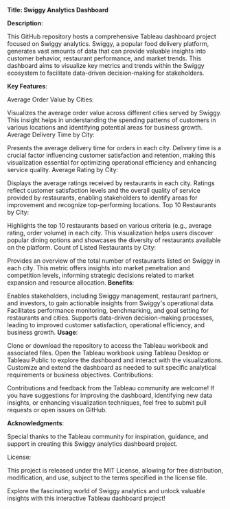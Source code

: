 **Title: Swiggy Analytics Dashboard**

**Description**:

This GitHub repository hosts a comprehensive Tableau dashboard project focused on Swiggy analytics. Swiggy, a popular food delivery platform, generates vast amounts of data that can provide valuable insights into customer behavior, restaurant performance, and market trends. This dashboard aims to visualize key metrics and trends within the Swiggy ecosystem to facilitate data-driven decision-making for stakeholders.

**Key Features**:

Average Order Value by Cities:

Visualizes the average order value across different cities served by Swiggy. This insight helps in understanding the spending patterns of customers in various locations and identifying potential areas for business growth.
Average Delivery Time by City:

Presents the average delivery time for orders in each city. Delivery time is a crucial factor influencing customer satisfaction and retention, making this visualization essential for optimizing operational efficiency and enhancing service quality.
Average Rating by City:

Displays the average ratings received by restaurants in each city. Ratings reflect customer satisfaction levels and the overall quality of service provided by restaurants, enabling stakeholders to identify areas for improvement and recognize top-performing locations.
Top 10 Restaurants by City:

Highlights the top 10 restaurants based on various criteria (e.g., average rating, order volume) in each city. This visualization helps users discover popular dining options and showcases the diversity of restaurants available on the platform.
Count of Listed Restaurants by City:

Provides an overview of the total number of restaurants listed on Swiggy in each city. This metric offers insights into market penetration and competition levels, informing strategic decisions related to market expansion and resource allocation.
**Benefits**:

Enables stakeholders, including Swiggy management, restaurant partners, and investors, to gain actionable insights from Swiggy's operational data.
Facilitates performance monitoring, benchmarking, and goal setting for restaurants and cities.
Supports data-driven decision-making processes, leading to improved customer satisfaction, operational efficiency, and business growth.
**Usage**:

Clone or download the repository to access the Tableau workbook and associated files.
Open the Tableau workbook using Tableau Desktop or Tableau Public to explore the dashboard and interact with the visualizations.
Customize and extend the dashboard as needed to suit specific analytical requirements or business objectives.
Contributions:

Contributions and feedback from the Tableau community are welcome! If you have suggestions for improving the dashboard, identifying new data insights, or enhancing visualization techniques, feel free to submit pull requests or open issues on GitHub.

**Acknowledgments**:

Special thanks to the Tableau community for inspiration, guidance, and support in creating this Swiggy analytics dashboard project.

License:

This project is released under the MIT License, allowing for free distribution, modification, and use, subject to the terms specified in the license file.

Explore the fascinating world of Swiggy analytics and unlock valuable insights with this interactive Tableau dashboard project!
